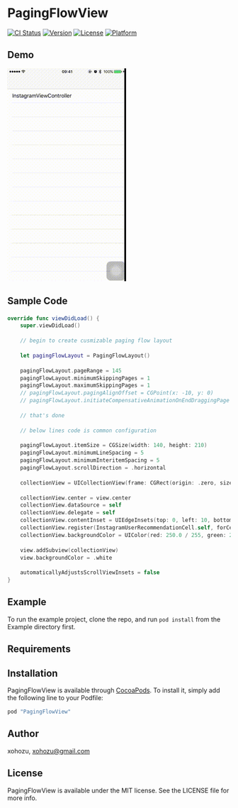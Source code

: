 # PagingFlowView

[![CI Status](http://img.shields.io/travis/xohozu/PagingFlowView.svg?style=flat)](https://travis-ci.org/xohozu/PagingFlowView)
[![Version](https://img.shields.io/cocoapods/v/PagingFlowView.svg?style=flat)](http://cocoapods.org/pods/PagingFlowView)
[![License](https://img.shields.io/cocoapods/l/PagingFlowView.svg?style=flat)](http://cocoapods.org/pods/PagingFlowView)
[![Platform](https://img.shields.io/cocoapods/p/PagingFlowView.svg?style=flat)](http://cocoapods.org/pods/PagingFlowView)

## Demo

![Demo Out-of-Box PagingFlowLayout](./PagingFlowViewDemo.gif)

## Sample Code

```swift
override func viewDidLoad() {
    super.viewDidLoad()

    // begin to create cusmizable paging flow layout

    let pagingFlowLayout = PagingFlowLayout()

    pagingFlowLayout.pageRange = 145
    pagingFlowLayout.minimumSkippingPages = 1
    pagingFlowLayout.maximumSkippingPages = 1
    // pagingFlowLayout.pagingAlignOffset = CGPoint(x: -10, y: 0)
    // pagingFlowLayout.initiateCompensativeAnimationOnEndDraggingPage = true

    // that's done

    // below lines code is common configuration

    pagingFlowLayout.itemSize = CGSize(width: 140, height: 210)
    pagingFlowLayout.minimumLineSpacing = 5
    pagingFlowLayout.minimumInteritemSpacing = 5
    pagingFlowLayout.scrollDirection = .horizontal

    collectionView = UICollectionView(frame: CGRect(origin: .zero, size: CGSize(width: view.bounds.width, height: 210)), collectionViewLayout: pagingFlowLayout)

    collectionView.center = view.center
    collectionView.dataSource = self
    collectionView.delegate = self
    collectionView.contentInset = UIEdgeInsets(top: 0, left: 10, bottom: 0, right: 10)
    collectionView.register(InstagramUserRecommendationCell.self, forCellWithReuseIdentifier: "InstagramUserRecommendationCell")
    collectionView.backgroundColor = UIColor(red: 250.0 / 255, green: 250.0 / 255, blue: 250.0 / 255, alpha: 1.0)

    view.addSubview(collectionView)
    view.backgroundColor = .white

    automaticallyAdjustsScrollViewInsets = false
}
```

## Example

To run the example project, clone the repo, and run `pod install` from the Example directory first.

## Requirements

## Installation

PagingFlowView is available through [CocoaPods](http://cocoapods.org). To install
it, simply add the following line to your Podfile:

```ruby
pod "PagingFlowView"
```

## Author

xohozu, xohozu@gmail.com

## License

PagingFlowView is available under the MIT license. See the LICENSE file for more info.
